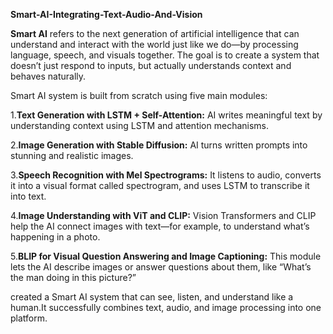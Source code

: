 **Smart-AI-Integrating-Text-Audio-And-Vision**

**Smart AI** refers to the next generation of artificial intelligence that can understand and interact with the world just like we do—by processing language, speech, and visuals together.
The goal is to create a system that doesn’t just respond to inputs, but actually understands context and behaves naturally.

Smart AI system is built from scratch using five main modules:

1.**Text Generation with LSTM + Self-Attention:**
AI writes meaningful text by understanding context using LSTM and attention mechanisms.

2.**Image Generation with Stable Diffusion:**
AI turns written prompts into stunning and realistic images.

3.**Speech Recognition with Mel Spectrograms:**
It listens to audio, converts it into a visual format called spectrogram, and uses LSTM to transcribe it into text.

4.**Image Understanding with ViT and CLIP:**
Vision Transformers and CLIP help the AI connect images with text—for example, to understand what’s happening in a photo.

5.**BLIP for Visual Question Answering and Image Captioning:**
This module lets the AI describe images or answer questions about them, like “What’s the man doing in this picture?”


created a Smart AI system that can see, listen, and understand like a human.It successfully combines text, audio, and image processing into one platform.
